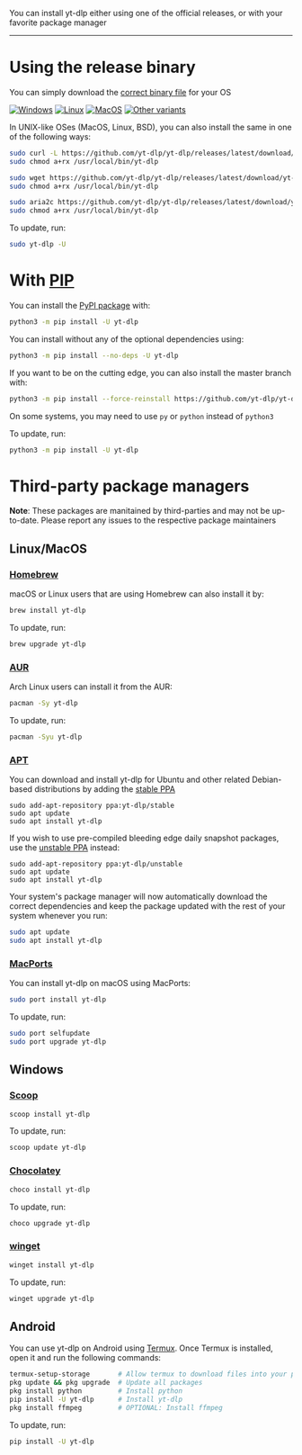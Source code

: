 You can install yt-dlp either using one of the official releases, or with your favorite package manager

---

# Using the release binary

You can simply download the [correct binary file](https://github.com/yt-dlp/yt-dlp#release-files) for your OS

[![Windows](https://img.shields.io/badge/-Windows_x64-blue.svg?style=for-the-badge&logo=windows)](https://github.com/yt-dlp/yt-dlp/releases/latest/download/yt-dlp.exe)
[![Linux](https://img.shields.io/badge/-Linux/BSD-red.svg?style=for-the-badge&logo=linux)](https://github.com/yt-dlp/yt-dlp/releases/latest/download/yt-dlp)
[![MacOS](https://img.shields.io/badge/-MacOS-lightblue.svg?style=for-the-badge&logo=apple)](https://github.com/yt-dlp/yt-dlp/releases/latest/download/yt-dlp_macos)
[![Other variants](https://img.shields.io/badge/-Other-grey.svg?style=for-the-badge)](https://github.com/yt-dlp/yt-dlp#release-files)

In UNIX-like OSes (MacOS, Linux, BSD), you can also install the same in one of the following ways:

```bash
sudo curl -L https://github.com/yt-dlp/yt-dlp/releases/latest/download/yt-dlp -o /usr/local/bin/yt-dlp
sudo chmod a+rx /usr/local/bin/yt-dlp
```

```bash
sudo wget https://github.com/yt-dlp/yt-dlp/releases/latest/download/yt-dlp -O /usr/local/bin/yt-dlp
sudo chmod a+rx /usr/local/bin/yt-dlp
```

```bash
sudo aria2c https://github.com/yt-dlp/yt-dlp/releases/latest/download/yt-dlp --dir /usr/local/bin -o yt-dlp
sudo chmod a+rx /usr/local/bin/yt-dlp
```

To update, run: 
```bash
sudo yt-dlp -U
```


# With [PIP](https://pypi.org/project/pip)

You can install the [PyPI package](https://pypi.org/project/yt-dlp) with:
```bash
python3 -m pip install -U yt-dlp
```

You can install without any of the optional dependencies using:
```bash
python3 -m pip install --no-deps -U yt-dlp
```

If you want to be on the cutting edge, you can also install the master branch with:
```bash
python3 -m pip install --force-reinstall https://github.com/yt-dlp/yt-dlp/archive/master.tar.gz
```

On some systems, you may need to use `py` or `python` instead of `python3`

To update, run:
```bash
python3 -m pip install -U yt-dlp
```


# Third-party package managers

**Note**: These packages are manitained by third-parties and may not be up-to-date. Please report any issues to the respective package maintainers

## Linux/MacOS

### [Homebrew](https://formulae.brew.sh/formula/yt-dlp)

macOS or Linux users that are using Homebrew can also install it by:
```bash
brew install yt-dlp
```

To update, run:
```bash
brew upgrade yt-dlp
```

### [AUR](https://aur.archlinux.org/packages/yt-dlp-git)

Arch Linux users can install it from the AUR:
```bash
pacman -Sy yt-dlp
```

To update, run:
```bash
pacman -Syu yt-dlp
```

### [APT](https://en.wikipedia.org/wiki/APT_(software))

You can download and install yt-dlp for Ubuntu and other related Debian-based distributions by adding the [stable PPA](https://launchpad.net/~yt-dlp/+archive/ubuntu/stable)
```
sudo add-apt-repository ppa:yt-dlp/stable
sudo apt update
sudo apt install yt-dlp
```

If you wish to use pre-compiled bleeding edge daily snapshot packages, use the [unstable PPA](https://code.launchpad.net/~yt-dlp/+archive/ubuntu/unstable) instead:
```
sudo add-apt-repository ppa:yt-dlp/unstable
sudo apt update
sudo apt install yt-dlp
```

Your system's package manager will now automatically download the correct dependencies and keep the package updated with the rest of your system whenever you run:
```bash
sudo apt update
sudo apt install yt-dlp
```

### [MacPorts](https://ports.macports.org/port/yt-dlp/)

You can install yt-dlp on macOS using MacPorts:
```bash
sudo port install yt-dlp
```

To update, run:
```bash
sudo port selfupdate
sudo port upgrade yt-dlp
```


## Windows

### [Scoop](https://scoop.sh)

```powershell
scoop install yt-dlp
```

To update, run:
```powershell
scoop update yt-dlp
```

### [Chocolatey](https://community.chocolatey.org/packages/yt-dlp)

```powershell
choco install yt-dlp
```

To update, run:
```powershell
choco upgrade yt-dlp
```

### [winget](https://docs.microsoft.com/en-us/windows/package-manager/winget/)

```powershell
winget install yt-dlp
```

To update, run:
```powershell
winget upgrade yt-dlp
```

## Android

You can use yt-dlp on Android using [Termux](https://termux.dev). Once Termux is installed, open it and run the following commands:
```bash
termux-setup-storage       # Allow termux to download files into your phone's storage
pkg update && pkg upgrade  # Update all packages
pkg install python         # Install python
pip install -U yt-dlp      # Install yt-dlp
pkg install ffmpeg         # OPTIONAL: Install ffmpeg
```

To update, run:
```bash
pip install -U yt-dlp
```
